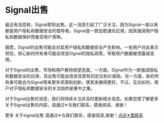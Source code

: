 # Signal出售

最近有消息称，Signal即将出售。这一消息引起了广泛关注，因为Signal一直以来都是用户隐私和数据安全的倡导者。Signal是一款加密通讯应用，因其强调用户隐私和数据保护而备受用户青睐。

据悉，Signal的出售可能会对其用户隐私和数据安全产生影响。一些用户对此表示担忧，担心新的所有者可能会改变Signal的隐私政策，导致用户数据被泄露或滥用。

对于Signal的出售，市场和用户都持观望态度。一方面，Signal作为一款强调隐私和数据安全的应用，其出售可能会改变其原有的定位和价值观。另一方面，新的所有者可能会为Signal带来更多资源和创新，使其发展得更好。不过，无论如何，用户对于隐私和数据安全的关注始终是重中之重。

对于Signal出售的消息，我们将持续关注并及时更新相关信息。如果您想了解更多关于Signal出售的内容，请通过✈与我们联系，感谢阅读，谢谢！

更多 关于signal出售 请通过✈与我们联系，感谢阅读,谢谢！[点这✈里联系](https://b.k02.cc)